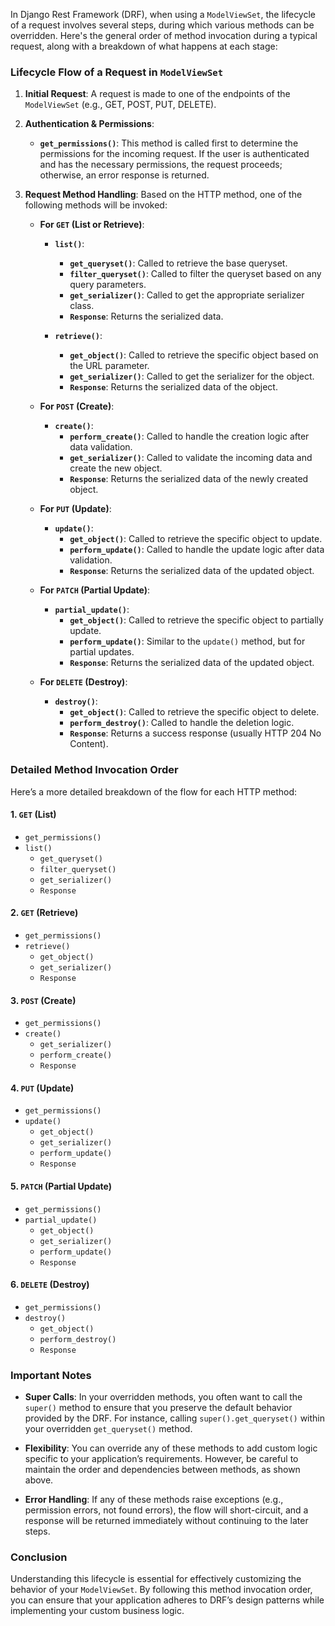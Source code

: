 In Django Rest Framework (DRF), when using a `ModelViewSet`, the lifecycle of a request involves several steps, during which various methods can be overridden. Here's the general order of method invocation during a typical request, along with a breakdown of what happens at each stage:

### Lifecycle Flow of a Request in `ModelViewSet`

1. **Initial Request**: A request is made to one of the endpoints of the `ModelViewSet` (e.g., GET, POST, PUT, DELETE).

2. **Authentication & Permissions**:
   - **`get_permissions()`**: This method is called first to determine the permissions for the incoming request. If the user is authenticated and has the necessary permissions, the request proceeds; otherwise, an error response is returned.

3. **Request Method Handling**: Based on the HTTP method, one of the following methods will be invoked:

   - **For `GET` (List or Retrieve)**:
     - **`list()`**:
       - **`get_queryset()`**: Called to retrieve the base queryset.
       - **`filter_queryset()`**: Called to filter the queryset based on any query parameters.
       - **`get_serializer()`**: Called to get the appropriate serializer class.
       - **`Response`**: Returns the serialized data.

     - **`retrieve()`**:
       - **`get_object()`**: Called to retrieve the specific object based on the URL parameter.
       - **`get_serializer()`**: Called to get the serializer for the object.
       - **`Response`**: Returns the serialized data of the object.

   - **For `POST` (Create)**:
     - **`create()`**:
       - **`perform_create()`**: Called to handle the creation logic after data validation.
       - **`get_serializer()`**: Called to validate the incoming data and create the new object.
       - **`Response`**: Returns the serialized data of the newly created object.

   - **For `PUT` (Update)**:
     - **`update()`**:
       - **`get_object()`**: Called to retrieve the specific object to update.
       - **`perform_update()`**: Called to handle the update logic after data validation.
       - **`Response`**: Returns the serialized data of the updated object.

   - **For `PATCH` (Partial Update)**:
     - **`partial_update()`**:
       - **`get_object()`**: Called to retrieve the specific object to partially update.
       - **`perform_update()`**: Similar to the `update()` method, but for partial updates.
       - **`Response`**: Returns the serialized data of the updated object.

   - **For `DELETE` (Destroy)**:
     - **`destroy()`**:
       - **`get_object()`**: Called to retrieve the specific object to delete.
       - **`perform_destroy()`**: Called to handle the deletion logic.
       - **`Response`**: Returns a success response (usually HTTP 204 No Content).

### Detailed Method Invocation Order

Here’s a more detailed breakdown of the flow for each HTTP method:

#### 1. `GET` (List)
- `get_permissions()`
- `list()`
  - `get_queryset()`
  - `filter_queryset()`
  - `get_serializer()`
  - `Response`

#### 2. `GET` (Retrieve)
- `get_permissions()`
- `retrieve()`
  - `get_object()`
  - `get_serializer()`
  - `Response`

#### 3. `POST` (Create)
- `get_permissions()`
- `create()`
  - `get_serializer()`
  - `perform_create()`
  - `Response`

#### 4. `PUT` (Update)
- `get_permissions()`
- `update()`
  - `get_object()`
  - `get_serializer()`
  - `perform_update()`
  - `Response`

#### 5. `PATCH` (Partial Update)
- `get_permissions()`
- `partial_update()`
  - `get_object()`
  - `get_serializer()`
  - `perform_update()`
  - `Response`

#### 6. `DELETE` (Destroy)
- `get_permissions()`
- `destroy()`
  - `get_object()`
  - `perform_destroy()`
  - `Response`

### Important Notes
- **Super Calls**: In your overridden methods, you often want to call the `super()` method to ensure that you preserve the default behavior provided by the DRF. For instance, calling `super().get_queryset()` within your overridden `get_queryset()` method.
  
- **Flexibility**: You can override any of these methods to add custom logic specific to your application’s requirements. However, be careful to maintain the order and dependencies between methods, as shown above.

- **Error Handling**: If any of these methods raise exceptions (e.g., permission errors, not found errors), the flow will short-circuit, and a response will be returned immediately without continuing to the later steps.

### Conclusion

Understanding this lifecycle is essential for effectively customizing the behavior of your `ModelViewSet`. By following this method invocation order, you can ensure that your application adheres to DRF’s design patterns while implementing your custom business logic.